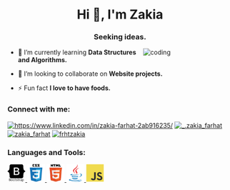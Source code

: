 <h1 align="center">Hi 👋, I'm Zakia</h1>
<h3 align="center">Seeking ideas.</h3>
<img align="right" alt="coding" width="200" src="https://cdn-icons-png.flaticon.com/512/1329/1329016.png">

- 🌱 I’m currently learning **Data Structures and Algorithms.**

- 👯 I’m looking to collaborate on **Website projects.**

- ⚡ Fun fact **I love to have foods.**

<h3 align="left">Connect with me:</h3>
<p align="left">
<a href="https://linkedin.com/in/https://www.linkedin.com/in/zakia-farhat-2ab916235/" target="blank"><img align="center" src="https://www.google.com/url?sa=i&url=https%3A%2F%2Fcommons.wikimedia.org%2Fwiki%2FFile%3ALinkedIn_logo_initials.png&psig=AOvVaw3Iifaz1d7QV39lGfl3k9Ni&ust=1690977491629000&source=images&cd=vfe&opi=89978449&ved=0CBEQjRxqFwoTCMDo_5e0u4ADFQAAAAAdAAAAABAI
" alt="https://www.linkedin.com/in/zakia-farhat-2ab916235/" height="30" width="40" /></a>
<a href="https://instagram.com/_.zakia_farhat" target="blank"><img align="center" src="https://raw.githubusercontent.com/rahuldkjain/github-profile-readme-generator/master/src/images/icons/Social/instagram.svg" alt="_.zakia_farhat" height="30" width="40" /></a>
<a href="https://www.codechef.com/users/zakia_farhat" target="blank"><img align="center" src="https://cdn.jsdelivr.net/npm/simple-icons@3.1.0/icons/codechef.svg" alt="zakia_farhat" height="30" width="40" /></a>
<a href="https://www.hackerrank.com/frhtzakia" target="blank"><img align="center" src="https://raw.githubusercontent.com/rahuldkjain/github-profile-readme-generator/master/src/images/icons/Social/hackerrank.svg" alt="frhtzakia" height="30" width="40" /></a>
</p>

<h3 align="left">Languages and Tools:</h3>
<p align="left"> <a href="https://getbootstrap.com" target="_blank" rel="noreferrer"> <img src="https://raw.githubusercontent.com/devicons/devicon/master/icons/bootstrap/bootstrap-plain-wordmark.svg" alt="bootstrap" width="40" height="40"/> </a> <a href="https://www.w3schools.com/css/" target="_blank" rel="noreferrer"> <img src="https://raw.githubusercontent.com/devicons/devicon/master/icons/css3/css3-original-wordmark.svg" alt="css3" width="40" height="40"/> </a> <a href="https://www.w3.org/html/" target="_blank" rel="noreferrer"> <img src="https://raw.githubusercontent.com/devicons/devicon/master/icons/html5/html5-original-wordmark.svg" alt="html5" width="40" height="40"/> </a> <a href="https://www.java.com" target="_blank" rel="noreferrer"> <img src="https://raw.githubusercontent.com/devicons/devicon/master/icons/java/java-original.svg" alt="java" width="40" height="40"/> </a> <a href="https://developer.mozilla.org/en-US/docs/Web/JavaScript" target="_blank" rel="noreferrer"> <img src="https://raw.githubusercontent.com/devicons/devicon/master/icons/javascript/javascript-original.svg" alt="javascript" width="40" height="40"/> </a> </p>


